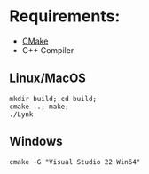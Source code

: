 # Requirements:
* [CMake](https://cmake.org/)
* C++ Compiler

## Linux/MacOS
```
mkdir build; cd build;
cmake ..; make;
./Lynk
```

## Windows
```
cmake -G "Visual Studio 22 Win64"
```
